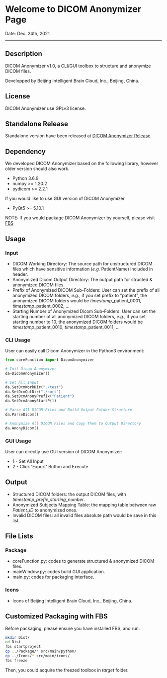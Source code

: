 # Welcome to DICOM Anonymizer Page

Date: Dec. 24th, 2021

----
## Description
DICOM Anonymizer v1.0, a CLI/GUI toolbox to structure and anonymize DICOM files.

Developped by Beijing Intelligent Brain Cloud, Inc., Beijing, China.

## License
DICOM Anonymizer use GPLv3 license.

## Standalone Release
Standalone version have been released at [DICOM Anonymizer Release](https://github.com/mike-haobo/DicomAnonymizer/releases)

## Dependency
We developed DICOM Anonymizer based on the following library, however older version should also work.
* Python 3.6.9
* numpy >= 1.20.2
* pydicom >= 2.2.1

If you would like to use GUI version of DICOM Anonymizer
* PyQt5 >= 5.10.1

NOTE: If you would package DICOM Anonymizer by yourself, please visit [FBS](https://build-system.fman.io/)

## Usage
### Input
* DICOM Working Directory: The source path for unstructured DICOM files which have sensitive information (_e.g._ PatientName) included in header.
* Anonymized Dicom Output Directory: The output path for structed & anonymized DICOM files.
* Prefix of Anonymized DICOM Sub-Folders: User can set the prefix of all anonymized DICOM folders, _e.g._, if you set prefix to "patient", the anonymized DICOM folders would be _timestamp_\_patient\_0001, _timestamp_\_patient\_0002, ...
* Starting Number of Anonymized Dicom Sub-Folders: User can set the starting number of all anonymized DICOM folders, _e.g._, if you set starting number to 10, the anonymized DICOM folders would be _timestamp_\_patient\_0010, _timestamp_\_patient\_0011, ...

### CLI Usage
User can easily call Dicom Anonymizer in the Python3 environment:
```python
from coreFunction import DicomAnonymizer

# Init Dicom Anonymizer
da=DicomAnonymizer()

# Set All Input
da.SetDcmWorkDir("./test")
da.SetDcmOutDir("./sort")
da.SetDcmAnonyPrefix("Patient")
da.SetDcmAnonyStartP(1)

# Parse All DICOM Files and Build Output Folder Structure
da.ParseDicom()

# Anonymize All DICOM Files and Copy Them to Output Directory
da.AnonyDicom()

```

### GUI Usage
User can directly use GUI version of DICOM Anonymizer:
* 1 - Set All Input
* 2 - Click 'Export' Button and Execute

## Output
* Structured DICOM folders: the output DICOM files, with *timestamp*\_*prefix*\_*starting\_number*.
* Anonymized Subjects Mapping Table: the mapping table between raw *Patient_ID* to anonymized ones.
* Invalid DICOM files: all invalid files absolute path would be save in this list.

## File Lists
### Package
* coreFunction.py: codes to generate structured & anonymized DICOM files.
* mainWindow.py: codes build GUI application.
* main.py: codes for packaging interface.
### Icons
* Icons of Beijing Intelligent Brain Cloud, Inc., Beijing, China.

## Customized Packaging with FBS
Before packaging, please ensure you have installed FBS, and run:
```bash
mkdir Dist/
cd Dist
fbs startproject
cp ../Package/* src/main/python/
cp ../Icons/* src/main/icons/
fbs freeze
```
Then, you could acquire the freezed toolbox in *target* folder.
